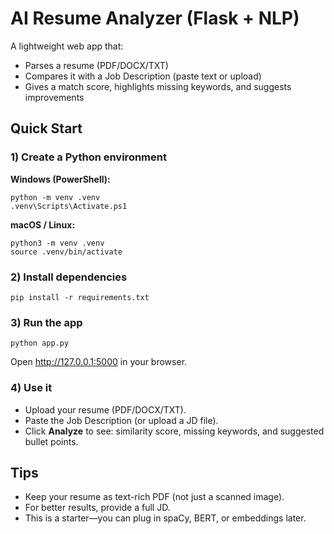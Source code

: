 # AI Resume Analyzer (Flask + NLP)

A lightweight web app that:
- Parses a resume (PDF/DOCX/TXT)
- Compares it with a Job Description (paste text or upload)
- Gives a match score, highlights missing keywords, and suggests improvements

## Quick Start

### 1) Create a Python environment
**Windows (PowerShell):**
```
python -m venv .venv
.venv\Scripts\Activate.ps1
```

**macOS / Linux:**
```
python3 -m venv .venv
source .venv/bin/activate
```

### 2) Install dependencies
```
pip install -r requirements.txt
```

### 3) Run the app
```
python app.py
```
Open http://127.0.0.1:5000 in your browser.

### 4) Use it
- Upload your resume (PDF/DOCX/TXT).
- Paste the Job Description (or upload a JD file).
- Click **Analyze** to see: similarity score, missing keywords, and suggested bullet points.

## Tips
- Keep your resume as text-rich PDF (not just a scanned image).
- For better results, provide a full JD.
- This is a starter—you can plug in spaCy, BERT, or embeddings later.
